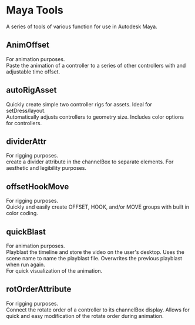 # <b>Maya Tools</b>

A series of tools of various function for use in Autodesk Maya.

<h2>AnimOffset</h2>
For animation purposes.<br>
Paste the animation of a controller to a series of other controllers with and adjustable time offset. 

<h2>autoRigAsset</h2>
Quickly create simple two controller rigs for assets. Ideal for setDress/layout.<br>Automatically adjusts controllers to geometry size. Includes color options for controllers. 

<h2>dividerAttr</h2>
For rigging purposes.<br>
create a divider attribute in the channelBox to separate elements. For aesthetic and legibility purposes. 

<h2>offsetHookMove</h2>
For rigging purposes.<br>
Quickly and easily create OFFSET, HOOK, and/or MOVE groups with built in color coding.

<h2>quickBlast</h2>
For animation purposes.<br>
Playblast the timeline and store the video on the user's desktop. Uses the scene name to name the playblast file. Overwrites the previous playblast when run again.<br>
For quick visualization of the animation. 

<h2>rotOrderAttribute</h2>
For rigging purposes.<br>
Connect the rotate order of a controller to its channelBox display. Allows for quick and easy modification of the rotate order during animation. 
